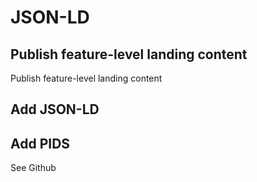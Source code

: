 # JSON-LD



## Publish feature-level landing content

Publish feature-level landing content

## Add JSON-LD


## Add PIDS
See Github
